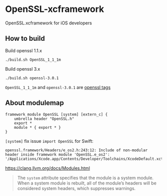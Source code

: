 # OpenSSL-xcframework

OpenSSL.xcframework for iOS developers

## How to build

Build openssl 1.1.x

```
./build.sh OpenSSL_1_1_1m
```

Build openssl 3.x

```
./build.sh openssl-3.0.1
```

`OpenSSL_1_1_1m` and `openssl-3.0.1` are [openssl tags](https://github.com/openssl/openssl/tags)

## About modulemap

```
framework module OpenSSL [system] [extern_c] {
    umbrella header "OpenSSL.h"
    export *
    module * { export * }
}
```

`[system]` fix issue `import OpenSSL` for Swift:

```
openssl.framework/Headers/e_os2.h:243:12: Include of non-modular header inside framework module 'OpenSSL.e_os2': '/Applications/Xcode.app/Contents/Developer/Toolchains/XcodeDefault.xctoolchain/usr/lib/swift/clang/include/inttypes.h'
```

https://clang.llvm.org/docs/Modules.html

> The `system` attribute specifies that the module is a system module. When a system module is rebuilt, all of the module’s headers will be considered system headers, which suppresses warnings. 
